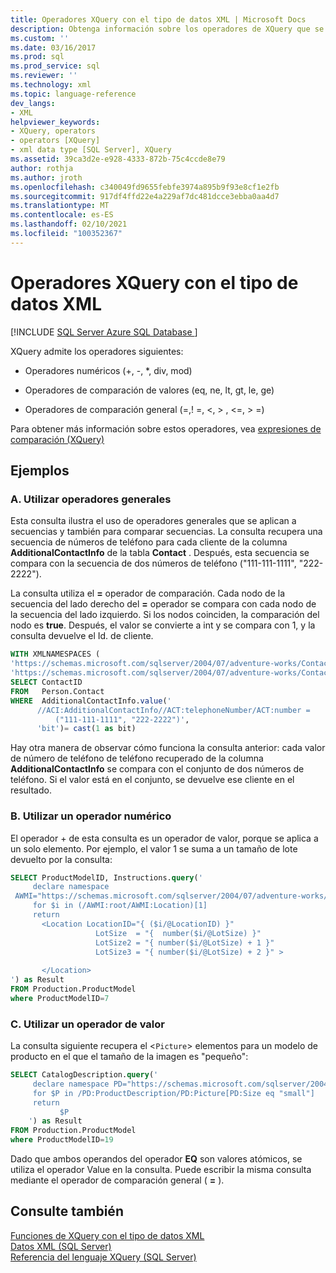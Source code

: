 ```yaml
---
title: Operadores XQuery con el tipo de datos XML | Microsoft Docs
description: Obtenga información sobre los operadores de XQuery que se pueden utilizar con el tipo de datos XML.
ms.custom: ''
ms.date: 03/16/2017
ms.prod: sql
ms.prod_service: sql
ms.reviewer: ''
ms.technology: xml
ms.topic: language-reference
dev_langs:
- XML
helpviewer_keywords:
- XQuery, operators
- operators [XQuery]
- xml data type [SQL Server], XQuery
ms.assetid: 39ca3d2e-e928-4333-872b-75c4ccde8e79
author: rothja
ms.author: jroth
ms.openlocfilehash: c340049fd9655febfe3974a895b9f93e8cf1e2fb
ms.sourcegitcommit: 917df4ffd22e4a229af7dc481dcce3ebba0aa4d7
ms.translationtype: MT
ms.contentlocale: es-ES
ms.lasthandoff: 02/10/2021
ms.locfileid: "100352367"
---
```

# <a name="xquery-operators-against-the-xml-data-type"></a>Operadores XQuery con el tipo de datos XML
[!INCLUDE [SQL Server Azure SQL Database ](../includes/applies-to-version/sqlserver.md)]

  XQuery admite los operadores siguientes:  
  
-   Operadores numéricos (+, -, *, div, mod)  
  
-   Operadores de comparación de valores (eq, ne, lt, gt, le, ge)  
  
-   Operadores de comparación general (=,! =, \<, > , \<=, > =)  
  
 Para obtener más información sobre estos operadores, vea [expresiones de comparación &#40;XQuery&#41;](../xquery/comparison-expressions-xquery.md)  
  
## <a name="examples"></a>Ejemplos  
  
### <a name="a-using-general-operators"></a>A. Utilizar operadores generales  
 Esta consulta ilustra el uso de operadores generales que se aplican a secuencias y también para comparar secuencias. La consulta recupera una secuencia de números de teléfono para cada cliente de la columna **AdditionalContactInfo** de la tabla **Contact** . Después, esta secuencia se compara con la secuencia de dos números de teléfono ("111-111-1111", "222-2222").  
  
 La consulta utiliza el **=** operador de comparación. Cada nodo de la secuencia del lado derecho del **=** operador se compara con cada nodo de la secuencia del lado izquierdo. Si los nodos coinciden, la comparación del nodo es **true**. Después, el valor se convierte a int y se compara con 1, y la consulta devuelve el Id. de cliente.  
  
```sql
WITH XMLNAMESPACES (  
'https://schemas.microsoft.com/sqlserver/2004/07/adventure-works/ContactInfo' AS ACI,  
'https://schemas.microsoft.com/sqlserver/2004/07/adventure-works/ContactTypes' AS ACT)  
SELECT ContactID   
FROM   Person.Contact  
WHERE  AdditionalContactInfo.value('  
      //ACI:AdditionalContactInfo//ACT:telephoneNumber/ACT:number =   
          ("111-111-1111", "222-2222")',  
      'bit')= cast(1 as bit)  
```  
  
 Hay otra manera de observar cómo funciona la consulta anterior: cada valor de número de teléfono de teléfono recuperado de la columna **AdditionalContactInfo** se compara con el conjunto de dos números de teléfono. Si el valor está en el conjunto, se devuelve ese cliente en el resultado.  
  
### <a name="b-using-a-numeric-operator"></a>B. Utilizar un operador numérico  
 El operador + de esta consulta es un operador de valor, porque se aplica a un solo elemento. Por ejemplo, el valor 1 se suma a un tamaño de lote devuelto por la consulta:  
  
```sql
SELECT ProductModelID, Instructions.query('  
     declare namespace   
 AWMI="https://schemas.microsoft.com/sqlserver/2004/07/adventure-works/ProductModelManuInstructions";  
     for $i in (/AWMI:root/AWMI:Location)[1]  
     return   
       <Location LocationID="{ ($i/@LocationID) }"  
                   LotSize  = "{  number($i/@LotSize) }"  
                   LotSize2 = "{ number($i/@LotSize) + 1 }"  
                   LotSize3 = "{ number($i/@LotSize) + 2 }" >  
  
       </Location>  
') as Result  
FROM Production.ProductModel  
where ProductModelID=7  
```  
  
### <a name="c-using-a-value-operator"></a>C. Utilizar un operador de valor  
 La consulta siguiente recupera el <`Picture`> elementos para un modelo de producto en el que el tamaño de la imagen es "pequeño":  
  
```sql
SELECT CatalogDescription.query('  
     declare namespace PD="https://schemas.microsoft.com/sqlserver/2004/07/adventure-works/ProductModelDescription";  
     for $P in /PD:ProductDescription/PD:Picture[PD:Size eq "small"]  
     return  
           $P  
    ') as Result  
FROM Production.ProductModel  
where ProductModelID=19  
```  
  
 Dado que ambos operandos del operador **EQ** son valores atómicos, se utiliza el operador Value en la consulta. Puede escribir la misma consulta mediante el operador de comparación general ( **=** ).  
  
## <a name="see-also"></a>Consulte también  
 [Funciones de XQuery con el tipo de datos XML](../xquery/xquery-functions-against-the-xml-data-type.md)   
 [Datos XML &#40;SQL Server&#41;](../relational-databases/xml/xml-data-sql-server.md)   
 [Referencia del lenguaje XQuery &#40;SQL Server&#41;](../xquery/xquery-language-reference-sql-server.md)  
  
  
